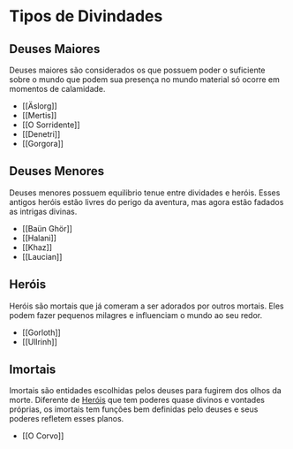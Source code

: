 # Tipos de Divindades

## Deuses Maiores

Deuses maiores são considerados os que possuem poder o suficiente sobre o mundo que podem sua presença no mundo material só ocorre em momentos de calamidade.  

- [[Äslorg]]
- [[Mertis]]
- [[O Sorridente]]
- [[Denetri]]
- [[Gorgora]]

## Deuses Menores

Deuses menores possuem equilibrio tenue entre dividades e heróis. Esses antigos heróis estão livres do perigo da aventura, mas agora estão fadados as intrigas divinas.  

- [[Baün Ghör]]
- [[Halani]]
- [[Khaz]]
- [[Laucian]]

## Heróis

Heróis são mortais que já comeram a ser adorados por outros mortais. Eles podem fazer pequenos milagres e influenciam o mundo ao seu redor.

- [[Gorloth]]
- [[Ullrinh]]

## Imortais

Imortais são entidades escolhidas pelos deuses para fugirem dos olhos da morte. Diferente de [Heróis](##Heróis) que tem poderes quase divinos e vontades próprias, os imortais tem funções bem definidas pelo deuses e seus poderes refletem esses planos.

- [[O Corvo]]
